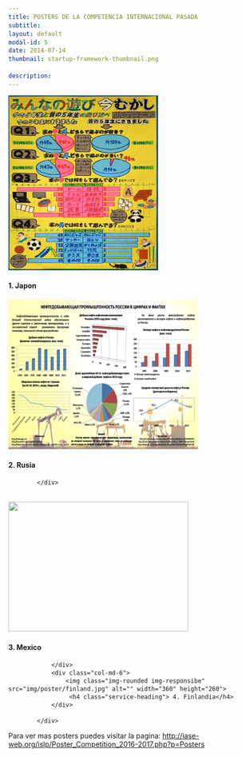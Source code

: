 ```yaml
---
title: POSTERS DE LA COMPETENCIA INTERNACIONAL PASADA
subtitle: 
layout: default
modal-id: 5
date: 2014-07-14
thumbnail: startup-framework-thumbnail.png

description: 
---
```



 <div class="row text-left">
                <div class="col-md-6">
                    <img class="img-rounded img-responsibe" src="img/poster/japon.jpg" alt="" width="300" height="350">
                    <h4 class="service-heading">1. Japon</h4>
                </div>
                <div class="col-md-6">
                    <img class="img-rounded img-responsibe" src="img/poster/rusia.jpg" alt="" width="380" height="300">
                    <h4 class="service-heading">2. Rusia</h4>
                </div>
               
            </div>	
			
<br>

 <div class="row text-center">
                <div class="col-md-6">
                    <img class="img-rounded img-responsibe" src="img/poster/mexico.jpg" alt="" width="360" height="260">
                    <h4 class="service-heading">3. Mexico</h4>
					
                </div>
                <div class="col-md-6">
                    <img class="img-rounded img-responsibe" src="img/poster/finland.jpg" alt="" width="360" height="260">
                     <h4 class="service-heading"> 4. Finlandia</h4> 
                </div>
               
            </div>
			
Para ver mas posters puedes visitar la pagina: 
<a href="http://iase-web.org/islp/Poster_Competition_2016-2017.php?p=Posters"> http://iase-web.org/islp/Poster_Competition_2016-2017.php?p=Posters </a>